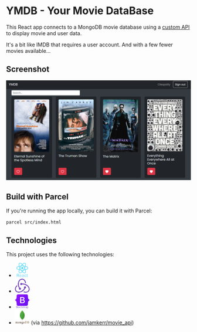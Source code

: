 # YMDB - Your Movie DataBase

This React app connects to a MongoDB movie database using a [custom API](https://github.com/jamkerr/movie_api) to display movie and user data.

It's a bit like IMDB that requires a user account. And with a few fewer movies available...

## Screenshot

![A screenshot of the main movie view when a user is signed in](./screenshots/screenshot-main-movie-view.png)
## Build with Parcel

If you're running the app locally, you can build it with Parcel:
```
parcel src/index.html
```

## Technologies

This project uses the following technologies:

-   <img src="https://github.com/devicons/devicon/blob/master/icons/react/react-original-wordmark.svg" title="React" alt="React" width="40" height="40"/>
- <img src="https://github.com/devicons/devicon/blob/master/icons/redux/redux-original.svg" title="Redux toolkit" alt="Redux toolkit" width="40" height="40"/>
- <img src="https://github.com/devicons/devicon/blob/master/icons/bootstrap/bootstrap-original-wordmark.svg" title="React-Bootstrap" alt="React-Bootstrap" width="40" height="40"/>
- <img src="https://github.com/devicons/devicon/blob/master/icons/mongodb/mongodb-original-wordmark.svg" title="MongoDB" alt="MongoDB" width="40" height="40"/> (via https://github.com/jamkerr/movie_api)